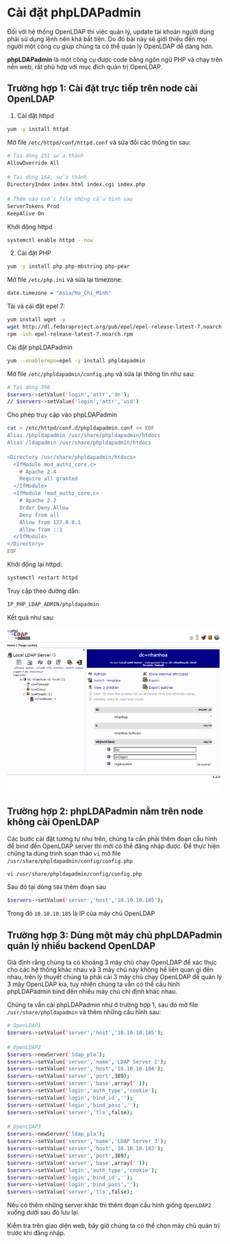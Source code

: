 # Cài đặt phpLDAPadmin

Đối với hệ thống OpenLDAP thì việc quản lý, update tài khoản người dùng phải sử dụng lệnh nên khá bất tiện. Do đó bài này sẽ giới thiệu đến mọi người một công cụ giúp chúng ta có thể quản lý OpenLDAP dễ dàng hơn.

**phpLDAPadmin** là một công cụ được code bằng ngôn ngữ PHP và chạy trên nền web, rất phù hợp với mục đích quản trị OpenLDAP.

## Trường hợp 1: Cài đặt trực tiếp trên node cài OpenLDAP

1. Cài đặt httpd

```sh
yum -y install httpd
```

Mở file ```/etc/httpd/conf/httpd.conf``` và sửa đổi các thông tin sau:

```sh
# Tại dòng 151 sửa thành
AllowOverride All

# Tại dòng 164, sửa thành
DirectoryIndex index.html index.cgi index.php

# Thêm vào cuối file những cấu hình sau
ServerTokens Prod
KeepAlive On
```

Khởi động httpd

```sh
systemctl enable httpd --now
```

2. Cài đặt PHP

```sh
yum -y install php php-mbstring php-pear
```

Mở file ```/etc/php.ini``` và sửa lại timezone:

```sh
date.timezone = "Asia/Ho_Chi_Minh"
```

Tải và cài đặt epel 7:

```sh
yum install wget -y
wget http://dl.fedoraproject.org/pub/epel/epel-release-latest-7.noarch.rpm
rpm -ivh epel-release-latest-7.noarch.rpm
```

Cài đặt phpLDAPadmin

```sh
yum --enablerepo=epel -y install phpldapadmin
```

Mở file ```/etc/phpldapadmin/config.php``` và sửa lại thông tin như sau:

```sh
# Tại dòng 398
$servers->setValue('login','attr','dn');
// $servers->setValue('login','attr','uid')
```

Cho phép truy cập vào phpLDAPadmin

```sh
cat > /etc/httpd/conf.d/phpldapadmin.conf << EOF
Alias /phpldapadmin /usr/share/phpldapadmin/htdocs
Alias /ldapadmin /usr/share/phpldapadmin/htdocs

<Directory /usr/share/phpldapadmin/htdocs>
  <IfModule mod_authz_core.c>
    # Apache 2.4
    Require all granted
  </IfModule>
  <IfModule !mod_authz_core.c>
    # Apache 2.2
    Order Deny,Allow
    Deny from all
    Allow from 127.0.0.1
    Allow from ::1
  </IfModule>
</Directory>
EOF
```

Khởi động lại httpd:

```sh
systemctl restart httpd
```

Truy cập theo đường dẫn:

```sh
IP_PHP_LDAP_ADMIN/phpldapadmin
```

Kết quả như sau:

![](./images/LDAP_8.png)

## Trường hợp 2: phpLDAPadmin nằm trên node không cài OpenLDAP

Các bước cài đặt tương tự như trên, chúng ta cần phải thêm đoạn cấu hình để bind đến OpenLDAP server thì mới có thể đăng nhập được. Để thực hiện chúng ta dùng trình soạn thảo ```vi``` mở file ```/usr/share/phpldapadmin/config/config.php```

```sh
vi /usr/share/phpldapadmin/config/config.php
```

Sau đó tại dòng ```584``` thêm đoạn sau

```sh
$servers->setValue('server','host','10.10.10.185');
```

Trong đó ```10.10.10.185``` là IP của máy chủ OpenLDAP

## Trường hợp 3: Dùng một máy chủ phpLDAPadmin quản lý nhiều backend OpenLDAP

Giả định rằng chúng ta có khoảng 3 máy chủ chạy OpenLDAP để xác thực cho các hệ thống khác nhau và 3 máy chủ này không hề liên quan gì đến nhau, trên lý thuyết chúng ta phải cài 3 máy chủ chạy OpenLDAP để quản lý 3 máy OpenLDAP kia, tuy nhiên chúng ta vẫn có thể cấu hình phpLDAPadmin bind đến nhiều máy chủ chỉ định khác nhau.

Chúng ta vẫn cài phpLDAPadmin như ở trường hợp 1, sau đó mở file ```/usr/share/phpldapadmin``` và thêm những cấu hình sau:

```sh
# OpenLDAP1
$servers->setValue('server','host','10.10.10.185');

# OpenLDAP2
$servers->newServer('ldap_pla');
$servers->setValue('server','name','LDAP Server 2');
$servers->setValue('server','host','10.10.10.184');
$servers->setValue('server','port',389);
$servers->setValue('server','base',array(''));
$servers->setValue('login','auth_type','cookie');
$servers->setValue('login','bind_id','');
$servers->setValue('login','bind_pass','');
$servers->setValue('server','tls',false);

# OpenLDAP3
$servers->newServer('ldap_pla');
$servers->setValue('server','name','LDAP Server 3');
$servers->setValue('server','host','10.10.10.183');
$servers->setValue('server','port',389);
$servers->setValue('server','base',array(''));
$servers->setValue('login','auth_type','cookie');
$servers->setValue('login','bind_id','');
$servers->setValue('login','bind_pass','');
$servers->setValue('server','tls',false);
```

Nếu có thêm những server khác thì thêm đoạn cấu hình giống ```OpenLDAP2``` xuống dưới sau đó lưu lại.

Kiểm tra trên giao diện web, bây giờ chúng ta có thể chọn máy chủ quản trị trước khi đăng nhập.